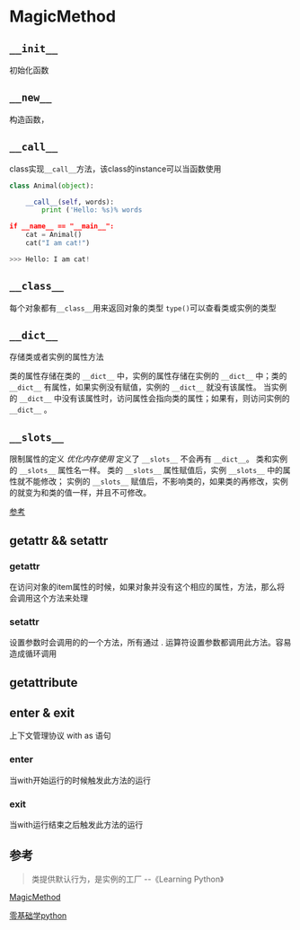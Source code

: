 
# MagicMethod

## `__init__`

初始化函数

## `__new__`

构造函数，

## `__call__`

class实现`__call__`方法，该class的instance可以当函数使用

``` python
class Animal(object):

    __call__(self, words):
        print ('Hello: %s)% words

if __name__ == "__main__":
    cat = Animal()
    cat("I am cat!")

>>> Hello: I am cat!
```

## `__class__`

每个对象都有`__class__`用来返回对象的类型
`type()`可以查看类或实例的类型

## `__dict__`

存储类或者实例的属性方法
 
类的属性存储在类的 `__dict__` 中，实例的属性存储在实例的 `__dict__` 中；类的 `__dict__` 有属性，如果实例没有赋值，实例的 `__dict__` 就没有该属性。
当实例的 `__dict__` 中没有该属性时，访问属性会指向类的属性；如果有，则访问实例的 `__dict__` 。

## `__slots__`

限制属性的定义 *优化内存使用*
定义了 `__slots__` 不会再有 `__dict__`。
类和实例的 `__slots__` 属性名一样。
类的 `__slots__` 属性赋值后，实例 `__slots__` 中的属性就不能修改； 实例的 `__slots__` 赋值后，不影响类的，如果类的再修改，实例的就变为和类的值一样，并且不可修改。

[参考](http://docs.pythontab.com/learnpython/212/)

## __getattr__ && __setattr__

### __getattr__

在访问对象的item属性的时候，如果对象并没有这个相应的属性，方法，那么将会调用这个方法来处理

### __setattr__

设置参数时会调用的的一个方法，所有通过 . 运算符设置参数都调用此方法。容易造成循环调用

## __getattribute__

## __enter__ & __exit__

上下文管理协议 with as 语句

### __enter__

当with开始运行的时候触发此方法的运行

### __exit__

当with运行结束之后触发此方法的运行

## 参考

> 类提供默认行为，是实例的工厂 --《Learning Python》

[MagicMethod](http://www.oschina.net/translate/python-magicmethods?cmp)

[零基础学python](http://docs.pythontab.com/learnpython/)
